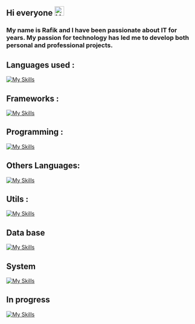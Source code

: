 ## Hi everyone  <img src="https://raw.githubusercontent.com/Tarikul-Islam-Anik/Animated-Fluent-Emojis/master/Emojis/Smilies/Hear-No-Evil%20Monkey.png" alt="Hear-No-Evil Monkey" width="25" height="25" />
###  My name is Rafik and I have been passionate about IT for years. My passion for technology has led me to develop both personal and professional projects.
## Languages used : 
[![My Skills](https://skillicons.dev/icons?i=js,html,css)](https://skillicons.dev)
## Frameworks : 
[![My Skills](https://skillicons.dev/icons?i=angular,nestjs,symfony,laravel,dotnet,spring,vue)](https://skillicons.dev)
## Programming :
[![My Skills](https://skillicons.dev/icons?i=c,cs,cpp)](https://skillicons.dev)
## Others Languages:
[![My Skills](https://skillicons.dev/icons?i=php,kotlin,java)](https://skillicons.dev)
## Utils :
[![My Skills](https://skillicons.dev/icons?i=git,docker)](https://skillicons.dev)
## Data base
[![My Skills](https://skillicons.dev/icons?i=mysql,mongodb,sqlite)](https://skillicons.dev)
## System
[![My Skills](https://skillicons.dev/icons?i=linux)](https://skillicons.dev)
## In progress
[![My Skills](https://skillicons.dev/icons?i=kubernetes,aws,gcp,nuxtjs)](https://skillicons.dev)
